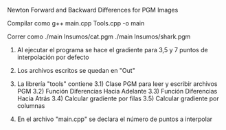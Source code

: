 Newton Forward and Backward Differences for PGM Images

Compilar como 
	g++ main.cpp Tools.cpp -o main

Correr como	
	./main Insumos/cat.pgm
	./main Insumos/shark.pgm

1. Al ejecutar el programa se hace el gradiente para 3,5 y 7 puntos de interpolación por defecto

2. Los archivos escritos se quedan en  "Out"

3. La librería "tools" contiene
   3.1) Clase PGM para leer y escribir archivos PGM
   3.2) Función Diferencias Hacia Adelante
   3.3) Función Diferencias Hacia Atrás
   3.4) Calcular gradiente por filas 
   3.5) Calcular gradiente por columnas

5. En el archivo "main.cpp" se declara el número de puntos a interpolar 

